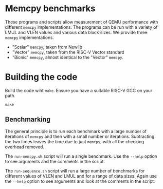 # Memcpy benchmarks

These programs and scripts allow measurement of QEMU performance with
different `memcpy` implementations.  The programs can be run with a variety of
LMUL and VLEN values and various data block sizes.  We provide three `memcpy`
implementations.

- "Scalar" `memcpy`, taken from Newlib
- "Vector" `memcpy`, taken from the RISC-V Vector standard
- "Bionic" `memcpy`, almost identical to the "Vector" `memcpy`.

# Building the code

Build the code wiht `make`. Ensure you have a suitable RISC-V GCC on your
path.
```
make
```

## Benchmarking

The general principle is to run each benchmark with a large number of
iterations of `memcpy` and then with a small number or iterations.
Subtracting the two times leaves the time due to just `memcpy`, with all the
checking overhead removed.

The `run-memcpy.sh` script will run a single benchmark.  Use the `--help`
option to see arguments and the comments in the script.

The `run-sequence.sh` script will run a large number of benchmarks for
different values of VLEN and LMUL and for a range of data sizes.  Again use
the `--help` option to see arguments and look at the comments in the script.
